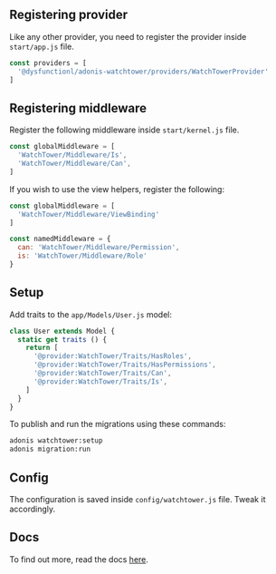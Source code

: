 ## Registering provider

Like any other provider, you need to register the provider inside `start/app.js` file.

```js
const providers = [
  '@dysfunctionl/adonis-watchtower/providers/WatchTowerProvider'
]
```

## Registering middleware

Register the following middleware inside `start/kernel.js` file.

```js
const globalMiddleware = [
  'WatchTower/Middleware/Is',
  'WatchTower/Middleware/Can',
]
```

If you wish to use the view helpers, register the following:

```js
const globalMiddleware = [
  'WatchTower/Middleware/ViewBinding'
]
```

```js
const namedMiddleware = {
  can: 'WatchTower/Middleware/Permission',
  is: 'WatchTower/Middleware/Role'
}
```

## Setup

Add traits to the `app/Models/User.js` model:

```js
class User extends Model {
  static get traits () {
    return [
      '@provider:WatchTower/Traits/HasRoles',
      '@provider:WatchTower/Traits/HasPermissions',
      '@provider:WatchTower/Traits/Can',
      '@provider:WatchTower/Traits/Is',
    ]
  }
}
```

To publish and run the migrations using these commands:

```bash
adonis watchtower:setup
adonis migration:run
```

## Config

The configuration is saved inside `config/watchtower.js` file. Tweak it accordingly.

## Docs

To find out more, read the docs [here](https://github.com/dysfunctio-nl/adonis-watchtower).